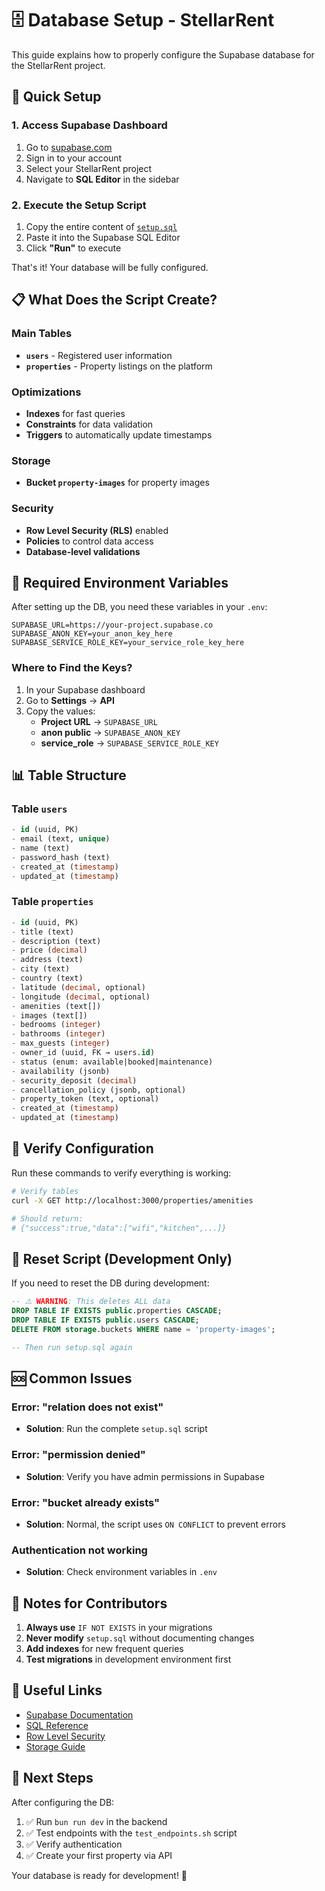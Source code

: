 # 🗄️ Database Setup - StellarRent

This guide explains how to properly configure the Supabase database for the StellarRent project.

## 🚀 Quick Setup

### 1. Access Supabase Dashboard
1. Go to [supabase.com](https://supabase.com)
2. Sign in to your account
3. Select your StellarRent project
4. Navigate to **SQL Editor** in the sidebar

### 2. Execute the Setup Script
1. Copy the entire content of [`setup.sql`](./setup.sql)
2. Paste it into the Supabase SQL Editor
3. Click **"Run"** to execute

That's it! Your database will be fully configured.

## 📋 What Does the Script Create?

### **Main Tables**
- **`users`** - Registered user information
- **`properties`** - Property listings on the platform

### **Optimizations**
- **Indexes** for fast queries
- **Constraints** for data validation
- **Triggers** to automatically update timestamps

### **Storage**
- **Bucket `property-images`** for property images

### **Security**
- **Row Level Security (RLS)** enabled
- **Policies** to control data access
- **Database-level validations**

## 🔧 Required Environment Variables

After setting up the DB, you need these variables in your `.env`:

```env
SUPABASE_URL=https://your-project.supabase.co
SUPABASE_ANON_KEY=your_anon_key_here
SUPABASE_SERVICE_ROLE_KEY=your_service_role_key_here
```

### Where to Find the Keys?

1. In your Supabase dashboard
2. Go to **Settings** → **API**
3. Copy the values:
   - **Project URL** → `SUPABASE_URL`
   - **anon public** → `SUPABASE_ANON_KEY`
   - **service_role** → `SUPABASE_SERVICE_ROLE_KEY`

## 📊 Table Structure

### **Table `users`**
```sql
- id (uuid, PK)
- email (text, unique)
- name (text)
- password_hash (text)
- created_at (timestamp)
- updated_at (timestamp)
```

### **Table `properties`**
```sql
- id (uuid, PK)
- title (text)
- description (text)
- price (decimal)
- address (text)
- city (text)
- country (text)
- latitude (decimal, optional)
- longitude (decimal, optional)
- amenities (text[])
- images (text[])
- bedrooms (integer)
- bathrooms (integer)
- max_guests (integer)
- owner_id (uuid, FK → users.id)
- status (enum: available|booked|maintenance)
- availability (jsonb)
- security_deposit (decimal)
- cancellation_policy (jsonb, optional)
- property_token (text, optional)
- created_at (timestamp)
- updated_at (timestamp)
```

## 🧪 Verify Configuration

Run these commands to verify everything is working:

```bash
# Verify tables
curl -X GET http://localhost:3000/properties/amenities

# Should return:
# {"success":true,"data":["wifi","kitchen",...]}
```

## 🔄 Reset Script (Development Only)

If you need to reset the DB during development:

```sql
-- ⚠️ WARNING: This deletes ALL data
DROP TABLE IF EXISTS public.properties CASCADE;
DROP TABLE IF EXISTS public.users CASCADE;
DELETE FROM storage.buckets WHERE name = 'property-images';

-- Then run setup.sql again
```

## 🆘 Common Issues

### **Error: "relation does not exist"**
- **Solution**: Run the complete `setup.sql` script

### **Error: "permission denied"**
- **Solution**: Verify you have admin permissions in Supabase

### **Error: "bucket already exists"**
- **Solution**: Normal, the script uses `ON CONFLICT` to prevent errors

### **Authentication not working**
- **Solution**: Check environment variables in `.env`

## 📝 Notes for Contributors

1. **Always use** `IF NOT EXISTS` in your migrations
2. **Never modify** `setup.sql` without documenting changes
3. **Add indexes** for new frequent queries
4. **Test migrations** in development environment first

## 🔗 Useful Links

- [Supabase Documentation](https://supabase.com/docs)
- [SQL Reference](https://supabase.com/docs/guides/database/overview)
- [Row Level Security](https://supabase.com/docs/guides/auth/row-level-security)
- [Storage Guide](https://supabase.com/docs/guides/storage)

## 🎯 Next Steps

After configuring the DB:

1. ✅ Run `bun run dev` in the backend
2. ✅ Test endpoints with the `test_endpoints.sh` script
3. ✅ Verify authentication
4. ✅ Create your first property via API

Your database is ready for development! 🚀